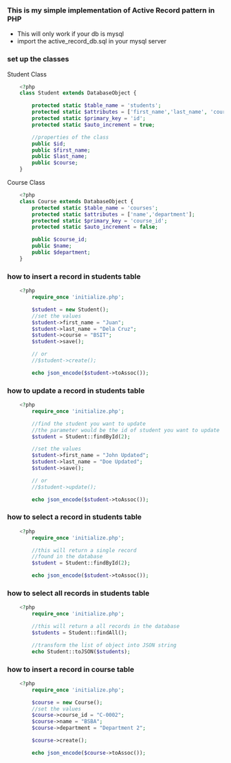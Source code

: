 ### This is my simple implementation of Active Record pattern in PHP

- This will only work if your db is mysql
- import the active_record_db.sql in your mysql server

### set up the classes
Student Class

```php
    <?php
	class Student extends DatabaseObject { 

	    protected static $table_name = 'students';
	    protected static $attributes = ['first_name','last_name', 'course'];
        protected static $primary_key = 'id';
        protected static $auto_increment = true;

        //properties of the class
		public $id;
		public $first_name;
		public $last_name;
		public $course;
    }
```

Course Class

```php
	<?php
	class Course extends DatabaseObject {
		protected static $table_name = 'courses';
		protected static $attributes = ['name','department'];
		protected static $primary_key = 'course_id';
		protected static $auto_increment = false;

		public $course_id;
		public $name;
		public $department;
	}
```

### how to insert a record in students table
```php
	<?php
		require_once 'initialize.php';

		$student = new Student();
		//set the values
		$student->first_name = "Juan";
		$student->last_name = "Dela Cruz";
		$student->course = "BSIT";
		$student->save();

		// or
		//$student->create();

		echo json_encode($student->toAssoc());
```

### how to update a record in students table
```php
	<?php
		require_once 'initialize.php';

		//find the student you want to update
		//the parameter would be the id of student you want to update
		$student = Student::findById(2);

		//set the values
		$student->first_name = "John Updated";
		$student->last_name = "Doe Updated";
		$student->save();

		// or
		//$student->update();

		echo json_encode($student->toAssoc());
```

### how to select a record in students table
```php
	<?php
		require_once 'initialize.php';

		//this will return a single record
		//found in the database
		$student = Student::findById(2);

		echo json_encode($student->toAssoc());
```
### how to select all records in students table
```php
	<?php
		require_once 'initialize.php';

		//this will return a all records in the database
		$students = Student::findAll();

		//transform the list of object into JSON string
		echo Student::toJSON($students);
```
### how to insert a record in course table
```php
	<?php
		require_once 'initialize.php';

		$course = new Course();
		//set the values
		$course->course_id = "C-0002";
		$course->name = "BSBA";
		$course->department = "Department 2";

		$course->create();

		echo json_encode($course->toAssoc());
```
